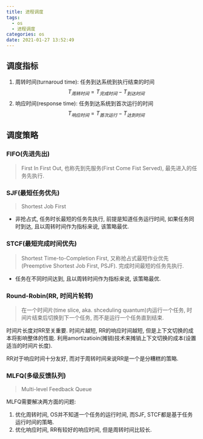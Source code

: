 ```yaml
---
title: 进程调度
tags:
  - os
  - 进程调度
categories: os
date: 2021-01-27 13:52:49
---
```


## 调度指标
1. 周转时间(turnaroud time): 任务到达系统到执行结束的时间
$$ T_{周转时间} = T_{完成时间} - T_{到达时间} $$
2. 响应时间(response time): 任务到达系统到首次运行的时间 
$$ T_{响应时间} = T_{首次运行} - T_{达到时间} $$

## 调度策略
### FIFO(先进先出)
> First In First Out, 也称先到先服务(First Come Fist Served), 最先进入的任务先执行.

### SJF(最短任务优先)
> Shortest Job First
- 非抢占式, 任务时长最短的任务先执行, 前提是知道任务运行时间, 如果任务同时到达, 且以周转时间作为指标来说, 该策略最优.

### STCF(最短完成时间优先)
> Shortest Time-to-Completion First, 又称抢占式最短作业优先(Preemptive Shortest Job First, PSJF). 完成时间最短的任务先执行.
- 任务在不同时间达到, 且以周转时间作为指标来说, 该策略最优.

### Round-Robin(RR, 时间片轮转)
> 在一个时间片(time slice, aka. shceduling quantum)内运行一个任务, 时间片结束后切换到下一个任务, 而不是运行一个任务直到结束.

时间片长度对RR至关重要. 时间片越短, RR的响应时间越短, 但是上下文切换的成本将影响整体的性能. 利用amortizatioin(摊销)技术来摊销上下文切换的成本(设置适当的时间片长度).  

RR对于响应时间十分友好, 而对于周转时间来说RR是一个是分糟糕的策略.

### MLFQ(多级反馈队列)
> Multi-level Feedback Queue  

MLFQ需要解决两方面的问题: 
1. 优化周转时间, OS并不知道一个任务的运行时间, 而SJF, STCF都是基于任务运行时间的策略.
2. 优化响应时间, RR有较好的响应时间, 但是周转时间比较长.

